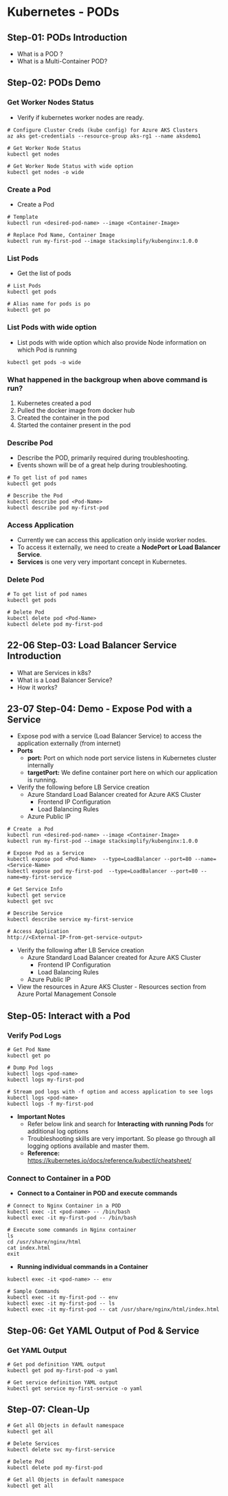 # Kubernetes  - PODs

## Step-01: PODs Introduction
- What is a POD ?
- What is a Multi-Container POD?

## Step-02: PODs Demo
### Get Worker Nodes Status
- Verify if kubernetes worker nodes are ready. 
```
# Configure Cluster Creds (kube config) for Azure AKS Clusters
az aks get-credentials --resource-group aks-rg1 --name aksdemo1

# Get Worker Node Status
kubectl get nodes

# Get Worker Node Status with wide option
kubectl get nodes -o wide
```

### Create a Pod
- Create a Pod
```
# Template
kubectl run <desired-pod-name> --image <Container-Image> 

# Replace Pod Name, Container Image
kubectl run my-first-pod --image stacksimplify/kubenginx:1.0.0
```  

### List Pods
- Get the list of pods
```
# List Pods
kubectl get pods

# Alias name for pods is po
kubectl get po
```

### List Pods with wide option
- List pods with wide option which also provide Node information on which Pod is running
```
kubectl get pods -o wide
```

### What happened in the backgroup when above command is run?
1. Kubernetes created a pod
2. Pulled the docker image from docker hub
3. Created the container in the pod
4. Started the container present in the pod


### Describe Pod
- Describe the POD, primarily required during troubleshooting. 
- Events shown will be of a great help during troubleshooting. 
```
# To get list of pod names
kubectl get pods

# Describe the Pod
kubectl describe pod <Pod-Name>
kubectl describe pod my-first-pod 
```

### Access Application
- Currently we can access this application only inside worker nodes. 
- To access it externally, we need to create a **NodePort or Load Balancer Service**. 
- **Services** is one very very important concept in Kubernetes. 

### Delete Pod
```
# To get list of pod names
kubectl get pods

# Delete Pod
kubectl delete pod <Pod-Name>
kubectl delete pod my-first-pod
```

## 22-06 Step-03: Load Balancer Service Introduction
- What are Services in k8s?
- What is a Load Balancer Service?
- How it works?

## 23-07 Step-04: Demo - Expose Pod with a Service
- Expose pod with a service (Load Balancer Service) to access the application externally (from internet)
- **Ports**
  - **port:** Port on which node port service listens in Kubernetes cluster internally
  - **targetPort:** We define container port here on which our application is running.
- Verify the following before LB Service creation
  - Azure Standard Load Balancer created for Azure AKS Cluster
    - Frontend IP Configuration
    - Load Balancing Rules
  - Azure Public IP 
```
# Create  a Pod
kubectl run <desired-pod-name> --image <Container-Image> 
kubectl run my-first-pod --image stacksimplify/kubenginx:1.0.0 

# Expose Pod as a Service
kubectl expose pod <Pod-Name>  --type=LoadBalancer --port=80 --name=<Service-Name>
kubectl expose pod my-first-pod  --type=LoadBalancer --port=80 --name=my-first-service

# Get Service Info
kubectl get service
kubectl get svc

# Describe Service
kubectl describe service my-first-service

# Access Application
http://<External-IP-from-get-service-output>
```
- Verify the following after LB Service creation
  - Azure Standard Load Balancer created for Azure AKS Cluster
    - Frontend IP Configuration
    - Load Balancing Rules
  - Azure Public IP
- View the resources in Azure AKS Cluster - Resources section from Azure Portal Management Console  



## Step-05: Interact with a Pod

### Verify Pod Logs
```
# Get Pod Name
kubectl get po

# Dump Pod logs
kubectl logs <pod-name>
kubectl logs my-first-pod

# Stream pod logs with -f option and access application to see logs
kubectl logs <pod-name>
kubectl logs -f my-first-pod
```
- **Important Notes**
  - Refer below link and search for **Interacting with running Pods** for additional log options
  - Troubleshooting skills are very important. So please go through all logging options available and master them.
  - **Reference:** https://kubernetes.io/docs/reference/kubectl/cheatsheet/

### Connect to Container in a POD
- **Connect to a Container in POD and execute commands**
```
# Connect to Nginx Container in a POD
kubectl exec -it <pod-name> -- /bin/bash
kubectl exec -it my-first-pod -- /bin/bash

# Execute some commands in Nginx container
ls
cd /usr/share/nginx/html
cat index.html
exit
```

- **Running individual commands in a Container**
```
kubectl exec -it <pod-name> -- env

# Sample Commands
kubectl exec -it my-first-pod -- env
kubectl exec -it my-first-pod -- ls
kubectl exec -it my-first-pod -- cat /usr/share/nginx/html/index.html
```
## Step-06: Get YAML Output of Pod & Service
### Get YAML Output
```
# Get pod definition YAML output
kubectl get pod my-first-pod -o yaml   

# Get service definition YAML output
kubectl get service my-first-service -o yaml   
```

## Step-07: Clean-Up
```
# Get all Objects in default namespace
kubectl get all

# Delete Services
kubectl delete svc my-first-service

# Delete Pod
kubectl delete pod my-first-pod

# Get all Objects in default namespace
kubectl get all
```
